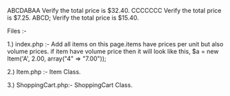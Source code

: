 ABCDABAA Verify the total price is $32.40.
CCCCCCC Verify the total price is $7.25.
ABCD; Verify the total price is $15.40.

Files :-

1.) index.php :-
Add all items on this page.items have prices per unit but also volume prices.
if item have volume price then it will look like this, $a = new Item('A', 2.00, array("4" => "7.00"));



2.) Item.php :-
    Item Class.


3.) ShoppingCart.php:-
    ShoppingCart Class.